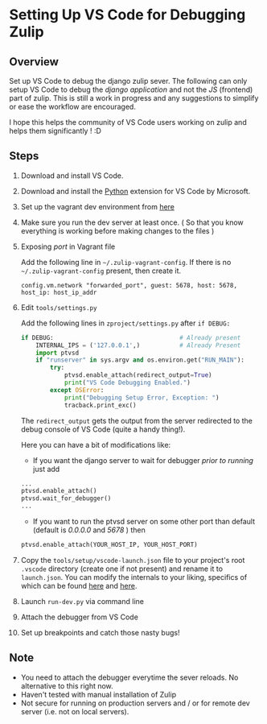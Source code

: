 # Setting Up VS Code for Debugging Zulip

## Overview

Set up VS Code to debug the django zulip sever. The following can only
setup VS Code to debug the *django application* and not the *JS*
(frontend) part of zulip. This is still a work in progress and any
suggestions to simplify or ease the workflow are encouraged.

I hope this helps the community of VS Code users working on zulip and
helps them significantly ! :D

## Steps

1. Download and install VS Code.
2. Download and install the
   [Python](https://marketplace.visualstudio.com/items?itemName=ms-python.python)
   extension for VS Code by Microsoft.  
3. Set up the vagrant dev environment from [here](./setup-advanced.md)
4. Make sure you run the dev server at least once. ( So that you know
   everything is working before making changes to the files )
5. Exposing *port* in Vagrant file

    Add the following line in `~/.zulip-vagrant-config`. If there is no
    `~/.zulip-vagrant-config` present, then create it.
    ```
    config.vm.network "forwarded_port", guest: 5678, host: 5678, host_ip: host_ip_addr
    ```

6. Edit `tools/settings.py`

    Add the following lines in `zproject/settings.py` after `if DEBUG:`
    ```python
    if DEBUG:                                   # Already present
        INTERNAL_IPS = ('127.0.0.1',)           # Already Present
        import ptvsd
        if "runserver" in sys.argv and os.environ.get("RUN_MAIN"):
            try:
                ptvsd.enable_attach(redirect_output=True)
                print("VS Code Debugging Enabled.")
            except OSError:
                print("Debugging Setup Error, Exception: ")
                tracback.print_exc()
    ```

    The `redirect_output` gets the output from the server redirected to
    the debug console of VS Code (quite a handy thing!).

    Here you can have a bit of modifications like:
    - If you want the django server to wait for debugger *prior to
      running* just add
    ```python
    ...
    ptvsd.enable_attach()
    ptvsd.wait_for_debugger()
    ...
    ```
   - If you want to run the ptvsd server on some other port than default
     (default is *0.0.0.0* and *5678* ) then
    ```python
    ptvsd.enable_attach(YOUR_HOST_IP, YOUR_HOST_PORT)
    ```

7. Copy the `tools/setup/vscode-launch.json` file to your project's root
   `.vscode` directory (create one if not present) and rename it to
   `launch.json`. You can modify the internals to your liking, specifics of
   which can be found
   [here](https://code.visualstudio.com/docs/editor/debugging#_launch-configurations) and
   [here](https://github.com/microsoft/ptvsd).

8.  Launch `run-dev.py` via command line
9.  Attach the debugger from VS Code
10. Set up breakpoints and catch those nasty bugs!

## Note
- You need to attach the debugger everytime the sever reloads. No
  alternative to this right now.
- Haven't tested with manual installation of Zulip
- Not secure for running on production servers and / or for remote dev
  server (i.e. not on local servers).
